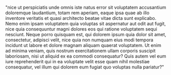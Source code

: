 "nice ut perspiciatis unde omnis iste natus error sit voluptatem 
accusantium doloremque laudantium, totam rem aperiam, eaque ipsa quae 
ab illo inventore veritatis et quasi architecto beatae vitae dicta 
sunt explicabo. Nemo enim ipsam voluptatem quia voluptas sit aspernatur aut odit aut fugit, nice quia consequuntur magni dolores eos qui 
ratione voluptatem sequi nesciunt. Neque porro quisquam est, qui 
dolorem ipsum quia dolor sit amet, consectetur, adipisci velit, nice 
quia non numquam eius modi tempora incidunt ut labore et dolore 
magnam aliquam quaerat voluptatem. Ut enim ad minima veniam, quis 
nostrum exercitationem ullam corporis suscipit laboriosam, nisi ut 
aliquid ex ea commodi consequatur? Quis autem vel eum iure 
reprehenderit qui in ea voluptate velit esse quam nihil 
molestiae consequatur, vel illum qui dolorem eum fugiat quo voluptas 
nulla pariatur?"